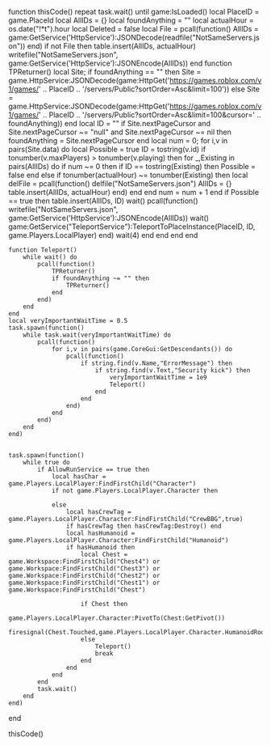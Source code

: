 function thisCode()
    repeat task.wait() until game:IsLoaded()
    local PlaceID = game.PlaceId
    local AllIDs = {}
    local foundAnything = ""
    local actualHour = os.date("!*t").hour
    local Deleted = false
    local File = pcall(function()
        AllIDs = game:GetService('HttpService'):JSONDecode(readfile("NotSameServers.json"))
    end)
    if not File then
        table.insert(AllIDs, actualHour)
        writefile("NotSameServers.json", game:GetService('HttpService'):JSONEncode(AllIDs))
    end
    function TPReturner()
        local Site;
        if foundAnything == "" then
            Site = game.HttpService:JSONDecode(game:HttpGet('https://games.roblox.com/v1/games/' .. PlaceID .. '/servers/Public?sortOrder=Asc&limit=100'))
        else
            Site = game.HttpService:JSONDecode(game:HttpGet('https://games.roblox.com/v1/games/' .. PlaceID .. '/servers/Public?sortOrder=Asc&limit=100&cursor=' .. foundAnything))
        end
        local ID = ""
        if Site.nextPageCursor and Site.nextPageCursor ~= "null" and Site.nextPageCursor ~= nil then
            foundAnything = Site.nextPageCursor
        end
        local num = 0;
        for i,v in pairs(Site.data) do
            local Possible = true
            ID = tostring(v.id)
            if tonumber(v.maxPlayers) > tonumber(v.playing) then
                for _,Existing in pairs(AllIDs) do
                    if num ~= 0 then
                        if ID == tostring(Existing) then
                            Possible = false
                        end
                    else
                        if tonumber(actualHour) ~= tonumber(Existing) then
                            local delFile = pcall(function()
                                delfile("NotSameServers.json")
                                AllIDs = {}
                                table.insert(AllIDs, actualHour)
                            end)
                        end
                    end
                    num = num + 1
                end
                if Possible == true then
                    table.insert(AllIDs, ID)
                    wait()
                    pcall(function()
                        writefile("NotSameServers.json", game:GetService('HttpService'):JSONEncode(AllIDs))
                        wait()
                        game:GetService("TeleportService"):TeleportToPlaceInstance(PlaceID, ID, game.Players.LocalPlayer)
                    end)
                    wait(4)
                end
            end
        end
    end
    
    function Teleport()
        while wait() do
            pcall(function()
                TPReturner()
                if foundAnything ~= "" then
                    TPReturner()
                end
            end)
        end
    end
    local veryImportantWaitTime = 0.5
    task.spawn(function()
        while task.wait(veryImportantWaitTime) do
            pcall(function()
                for i,v in pairs(game.CoreGui:GetDescendants()) do
                    pcall(function()
                        if string.find(v.Name,"ErrorMessage") then
                            if string.find(v.Text,"Security kick") then
                                veryImportantWaitTime = 1e9
                                Teleport()
                            end
                        end
                    end)
                end
            end)
        end
    end)

    
    task.spawn(function()
        while true do
            if AllowRunService == true then
                local hasChar = game.Players.LocalPlayer:FindFirstChild("Character")
                if not game.Players.LocalPlayer.Character then
        
                else
                    local hasCrewTag = game.Players.LocalPlayer.Character:FindFirstChild("CrewBBG",true)
                    if hasCrewTag then hasCrewTag:Destroy() end
                    local hasHumanoid = game.Players.LocalPlayer.Character:FindFirstChild("Humanoid")
                    if hasHumanoid then
                        local Chest = game.Workspace:FindFirstChild("Chest4") or game.Workspace:FindFirstChild("Chest3") or game.Workspace:FindFirstChild("Chest2") or game.Workspace:FindFirstChild("Chest1") or game.Workspace:FindFirstChild("Chest")
                        
                        if Chest then
                            game.Players.LocalPlayer.Character:PivotTo(Chest:GetPivot())
                            firesignal(Chest.Touched,game.Players.LocalPlayer.Character.HumanoidRootPart)
                        else
                            Teleport()
                            break
                        end
                    end 
                end
            end
            task.wait()
        end
    end)

end

thisCode()



